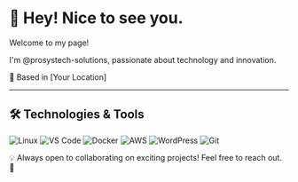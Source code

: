 # 👋 Hey! Nice to see you.

Welcome to my page!  

I'm @prosystech-solutions, passionate about technology and innovation.  

📍 Based in [Your Location]  

---

## 🛠️ Technologies & Tools  
![Linux](https://img.shields.io/badge/-Linux-FCC624?style=flat-square&logo=linux&logoColor=black)
![VS Code](https://img.shields.io/badge/-Visual%20Studio%20Code-0078d7?style=flat-square&logo=visual-studio-code&logoColor=white)
![Docker](https://img.shields.io/badge/-Docker-2496ED?style=flat-square&logo=docker&logoColor=white)
![AWS](https://img.shields.io/badge/-AWS-232F3E?style=flat-square&logo=amazon-aws&logoColor=white)
![WordPress](https://img.shields.io/badge/-WordPress-21759B?style=flat-square&logo=wordpress&logoColor=white)
![Git](https://img.shields.io/badge/-Git-F05032?style=flat-square&logo=git&logoColor=white)



💡 Always open to collaborating on exciting projects! Feel free to reach out. 🚀

